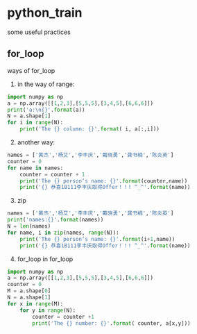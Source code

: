 # python_train
some useful practices

## for_loop

ways of for_loop

1. in the way of range: 

```python
import numpy as np
a = np.array([[1,2,3],[5,5,5],[3,4,5],[6,6,6]])
print('a:\n{}'.format(a))
N = a.shape[1]
for i in range(N):
    print('The {} column: {}'.format( i, a[:,i]))
```

2. another way:

```python
names = ['黄杰','杨艾','李丰庆','戴晓勇','龚书楠','陈炎英']
counter = 0
for name in names:
    counter = counter + 1
    print('The {} person‘s name: {}'.format(counter,name))
    print('{} 恭喜1B111李丰庆取得Offer！！! ^_^'.format(name))
```

3. zip

```python
names = ['黄杰','杨艾','李丰庆','戴晓勇','龚书楠','陈炎英']
print('names:{}'.format(names))
N = len(names)
for name, i in zip(names, range(N)):
    print('The {} person‘s name: {}'.format(i+1,name))
    print('{} 恭喜1B111李丰庆取得Offer！！! ^_^'.format(name))
```

4. for_loop in for_loop

```python
import numpy as np
a = np.array([[1,2,3],[5,5,5],[3,4,5],[6,6,6]])
counter = 0
M = a.shape[0]
N = a.shape[1]
for x in range(M):
    for y in range(N):
        counter = counter +1
        print('The {} number: {}'.format( counter, a[x,y]))
```